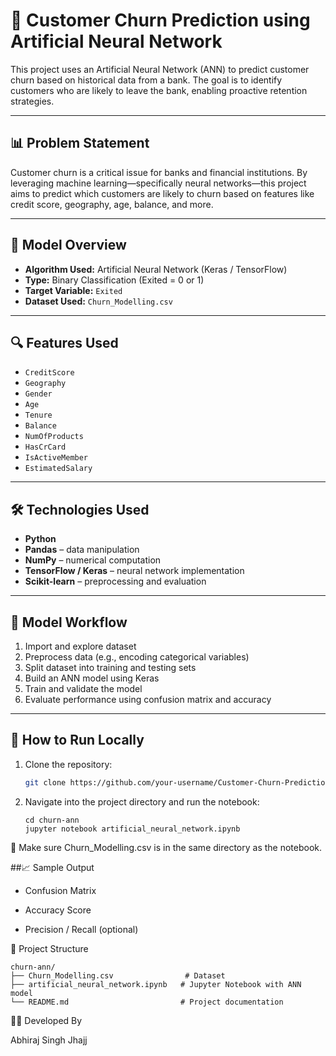# 🧠 Customer Churn Prediction using Artificial Neural Network

This project uses an Artificial Neural Network (ANN) to predict customer churn based on historical data from a bank. The goal is to identify customers who are likely to leave the bank, enabling proactive retention strategies.

---

## 📊 Problem Statement

Customer churn is a critical issue for banks and financial institutions. By leveraging machine learning—specifically neural networks—this project aims to predict which customers are likely to churn based on features like credit score, geography, age, balance, and more.

---

## 🧠 Model Overview

- **Algorithm Used:** Artificial Neural Network (Keras / TensorFlow)
- **Type:** Binary Classification (Exited = 0 or 1)
- **Target Variable:** `Exited`  
- **Dataset Used:** `Churn_Modelling.csv`

---

## 🔍 Features Used

- `CreditScore`
- `Geography`
- `Gender`
- `Age`
- `Tenure`
- `Balance`
- `NumOfProducts`
- `HasCrCard`
- `IsActiveMember`
- `EstimatedSalary`

---

## 🛠️ Technologies Used

- **Python**
- **Pandas** – data manipulation
- **NumPy** – numerical computation
- **TensorFlow / Keras** – neural network implementation
- **Scikit-learn** – preprocessing and evaluation

---

## 🧪 Model Workflow

1. Import and explore dataset
2. Preprocess data (e.g., encoding categorical variables)
3. Split dataset into training and testing sets
4. Build an ANN model using Keras
5. Train and validate the model
6. Evaluate performance using confusion matrix and accuracy

---

## 🚀 How to Run Locally

1. Clone the repository:
   ```bash
   git clone https://github.com/your-username/Customer-Churn-Prediction-using-ANN.git

2. Navigate into the project directory and run the notebook:
   ```
   cd churn-ann
   jupyter notebook artificial_neural_network.ipynb
   ```
   
📁 Make sure Churn_Modelling.csv is in the same directory as the notebook.

##📈 Sample Output

- Confusion Matrix

- Accuracy Score

- Precision / Recall (optional)

📌 Project Structure
```
churn-ann/
├── Churn_Modelling.csv                # Dataset
├── artificial_neural_network.ipynb   # Jupyter Notebook with ANN model
└── README.md                         # Project documentation
```

👨‍💻 Developed By

Abhiraj Singh Jhajj




